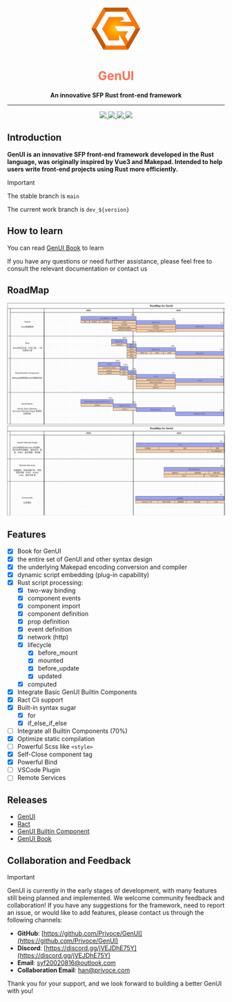 <div align="center">
  <img src="./README/imgs/genui.png" height="100px" width="auto" />
  <h1 style="color: #FF7053;">GenUI</h1>
  <strong>
    An innovative SFP Rust front-end framework
  </strong>
  <hr />
  <div>
    <a href="https://blog.rust-lang.org/2024/10/17/Rust-1.82.0.html">
      <img src="https://img.shields.io/badge/rustc-1.82.0%2B-orange?style=flat-square&logo=rust&logoColor=%23fff&labelColor=%23DEA584&color=%23DEA584"> 
    </a>
    <a href="https://blog.rust-lang.org/2024/10/17/Rust-1.82.0.html">
      <img src="https://img.shields.io/badge/edtion-2021-orange?style=flat-square&logo=rust&logoColor=%23fff&labelColor=%23DEA584&color=%23DEA584"> 
    </a>
    <a href="./LICENSE">
      <img src="https://img.shields.io/badge/License-MIT-orange?style=flat-square&logoColor=%23fff&labelColor=%2323B898&color=%2323B898">
    </a>
    <a href="https://privoce.github.io/GenUI.github.io">
      <img src="https://img.shields.io/badge/doc-github-orange?style=flat-square&labelColor=%23393B47&color=%23393B47"> 
    </a>
  </div>
</div>

## Introduction

**GenUI is an innovative SFP front-end framework developed in the Rust language, was originally inspired by Vue3 and Makepad. Intended to help users write front-end projects using Rust more efficiently.**

> [!IMPORTANT] 
>
> The stable branch is `main`
> 
> The current work branch is `dev_${version}`

## How to learn

You can read [GenUI Book](https://privoce.github.io/GenUI.github.io/) to learn

If you have any questions or need further assistance, please feel free to consult the relevant documentation or contact us

## RoadMap

![](./README/imgs/roadmap1.png)
![](./README/imgs/roadmap2.png)

## Features

- [x] Book for GenUI
- [x] the entire set of GenUI and other syntax design
- [x] the underlying Makepad encoding conversion and compiler
- [x] dynamic script embedding (plug-in capability)
- [x] Rust script processing: 
  - [x] two-way binding
  - [x] component events
  - [x] component import
  - [x] component definition
  - [x] prop definition
  - [x] event definition
  - [x] network (http)
  - [x] lifecycle
    - [x] before_mount
    - [x] mounted
    - [x] before_update
    - [x] updated
  - [x] computed
- [x] Integrate Basic GenUI Builtin Components
- [x] Ract Cli support
- [x] Built-in syntax sugar
  - [x] for
  - [x] if_else_if_else
- [ ] Integrate all Builtin Components (70%)
- [x] Optimize static compilation
- [ ] Powerful Scss like `<style>`
- [x] Self-Close component tag
- [x] Powerful Bind
- [ ] VSCode Plugin
- [ ] Remote Services

## Releases

- [GenUI](https://github.com/Privoce/GenUI/releases/tag/v0.1.0)
- [Ract](https://github.com/Privoce/ract/releases/tag/v0.1.1)
- [GenUI Builtin Component](https://github.com/Privoce/GenUI-Builtin-Component/releases/tag/v0.2.0)
- [GenUI Book](https://privoce.github.io/GenUI.github.io/index)

## Collaboration and Feedback
> [!IMPORTANT]
> GenUI is currently in the early stages of development, with many features still being planned and implemented. We welcome community feedback and collaboration! If you have any suggestions for the framework, need to report an issue, or would like to add features, please contact us through the following channels:

- **GitHub**: [https://github.com/Privoce/GenUI](https://github.com/Privoce/GenUI)
- **Discord**: [https://discord.gg/jVEJDhE75Y](https://discord.gg/jVEJDhE75Y)
- **Email**: [syf20020816@outlook.com](mailto:syf20020816@outlook.com)
- **Collaboration Email**: [han@privoce.com](mailto:han@privoce.com)


Thank you for your support, and we look forward to building a better GenUI with you!
